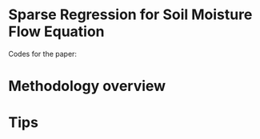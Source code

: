 # Sparse Regression for Soil Moisture Flow Equation


Codes for the paper: 


# Methodology overview


# Tips

